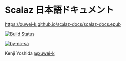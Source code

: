 # Scalaz 日本語ドキュメント

<https://xuwei-k.github.io/scalaz-docs/scalaz-docs.epub>

[![Build Status](https://travis-ci.org/xuwei-k/scalaz-docs.svg?branch=master)](https://travis-ci.org/xuwei-k/scalaz-docs)

[![by-nc-sa](https://komtmt.files.wordpress.com/2015/04/by-nc-sa.png?w=225&h=78)](http://creativecommons.org/licenses/by-nc-sa/4.0/deed.ja)

Kenji Yoshida [@xuwei-k](https://github.com/xuwei-k)
